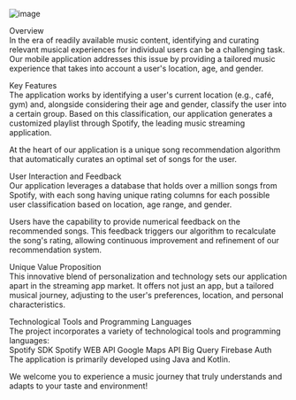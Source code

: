 ![image](https://github.com/MatanSofer/SongSpot/assets/73594002/c15d1feb-37f3-416a-bf9f-7b6f0acc3a92)


Overview <br/>
In the era of readily available music content, identifying and curating relevant musical experiences for individual users can be a challenging task. Our mobile application addresses this issue by providing a tailored music experience that takes into account a user's location, age, and gender.

Key Features <br/>
The application works by identifying a user's current location (e.g., café, gym) and, alongside considering their age and gender, classify the user into a certain group. Based on this classification, our application generates a customized playlist through Spotify, the leading music streaming application.

At the heart of our application is a unique song recommendation algorithm that automatically curates an optimal set of songs for the user.

User Interaction and Feedback <br/>
Our application leverages a database that holds over a million songs from Spotify, with each song having unique rating columns for each possible user classification based on location, age range, and gender.

Users have the capability to provide numerical feedback on the recommended songs. This feedback triggers our algorithm to recalculate the song's rating, allowing continuous improvement and refinement of our recommendation system.

Unique Value Proposition <br/>
This innovative blend of personalization and technology sets our application apart in the streaming app market. It offers not just an app, but a tailored musical journey, adjusting to the user's preferences, location, and personal characteristics.

Technological Tools and Programming Languages <br/>
The project incorporates a variety of technological tools and programming languages:
 <br/>
Spotify SDK
Spotify WEB API
Google Maps API
Big Query
Firebase Auth
The application is primarily developed using Java and Kotlin.

We welcome you to experience a music journey that truly understands and adapts to your taste and environment!
